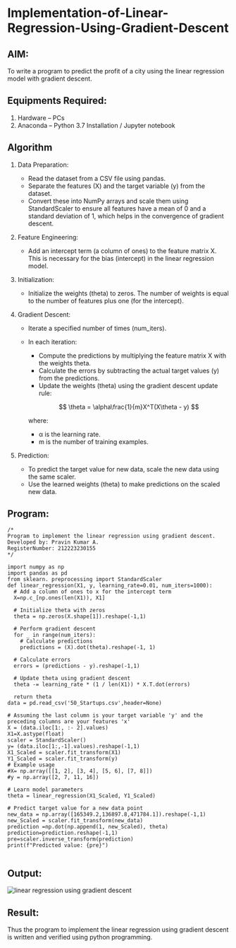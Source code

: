 # Implementation-of-Linear-Regression-Using-Gradient-Descent

## AIM:
To write a program to predict the profit of a city using the linear regression model with gradient descent.

## Equipments Required:
1. Hardware – PCs
2. Anaconda – Python 3.7 Installation / Jupyter notebook

## Algorithm
1. Data Preparation:
    * Read the dataset from a CSV file using pandas.
    * Separate the features (X) and the target variable (y) from the dataset.
    * Convert these into NumPy arrays and scale them using StandardScaler to ensure all features have a mean of 0 and a standard deviation of 1, which helps in the convergence of gradient descent.

2. Feature Engineering:
    * Add an intercept term (a column of ones) to the feature matrix X. This is necessary for the bias (intercept) in the linear regression model.

3. Initialization:
    * Initialize the weights (theta) to zeros. The number of weights is equal to the number of features plus one (for the intercept).

4. Gradient Descent:
    * Iterate a specified number of times (num_iters).

    *  In each iteration:
        * Compute the predictions by multiplying the feature matrix X with the weights theta.
        * Calculate the errors by subtracting the actual target values (y) from the predictions.
        * Update the weights (theta) using the gradient descent update rule:

        $$
        \theta = \alpha\frac{1}{m}X^T(X\theta - y)
        $$

        where:
        * α is the learning rate.
        * m is the number of training examples.

5. Prediction:
    * To predict the target value for new data, scale the new data using the same scaler.
    * Use the learned weights (theta) to make predictions on the scaled new data.


## Program:
```
/*
Program to implement the linear regression using gradient descent.
Developed by: Pravin Kumar A.
RegisterNumber: 212223230155 
*/

import numpy as np
import pandas as pd
from sklearn. preprocessing import StandardScaler
def linear_regression(X1, y, learning_rate=0.01, num_iters=1000):
  # Add a column of ones to x for the intercept term
  X=np.c_[np.ones(len(X1)), X1]

  # Initialize theta with zeros
  theta = np.zeros(X.shape[1]).reshape(-1,1)

  # Perform gradient descent
  for _ in range(num_iters):
    # Calculate predictions
    predictions = (X).dot(theta).reshape(-1, 1)

  # Calculate errors
  errors = (predictions - y).reshape(-1,1)

  # Update theta using gradient descent
  theta -= learning_rate * (1 / len(X1)) * X.T.dot(errors)

  return theta
data = pd.read_csv('50_Startups.csv',header=None)

# Assuming the last column is your target variable 'y' and the preceding columns are your features 'x'
X = (data.iloc[1:, :- 2].values)
X1=X.astype(float)
scaler = StandardScaler()
y= (data.iloc[1:,-1].values).reshape(-1,1)
X1_Scaled = scaler.fit_transform(X1)
Y1_Scaled = scaler.fit_transform(y)
# Example usage
#X= np.array([[1, 2], [3, 4], [5, 6], [7, 8]])
#y = np.array([2, 7, 11, 16])

# Learn model parameters
theta = linear_regression(X1_Scaled, Y1_Scaled)

# Predict target value for a new data point
new_data = np.array([165349.2,136897.8,471784.1]).reshape(-1,1)
new_Scaled = scaler.fit_transform(new_data)
prediction =np.dot(np.append(1, new_Scaled), theta)
prediction=prediction.reshape(-1,1)
pre=scaler.inverse_transform(prediction)
print(f"Predicted value: {pre}")


```

## Output:
![linear regression using gradient descent](sam.png)


## Result:
Thus the program to implement the linear regression using gradient descent is written and verified using python programming.
